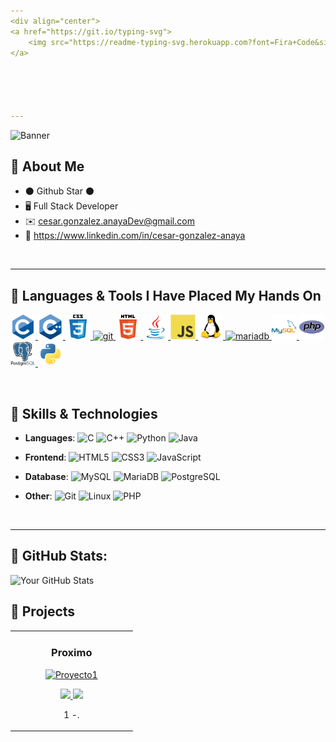 ```yaml
---
<div align="center">
<a href="https://git.io/typing-svg">
    <img src="https://readme-typing-svg.herokuapp.com?font=Fira+Code&size=40&weight=700&duration=2000&pause=1000&color=8B0000&center=true&vCenter=true&width=435&lines=Hi+There!%F0%9F%91%8B;I%C2%B4m++CaesarCode+%F0%9F%92%BB" alt="Typing SVG" />
</a>





---
```

  
  <img src="https://github.com/ICaesarI/ICaesarI/blob/main/bannerP.gif?raw=true" alt="Banner" />
</div>



## 🔴 About Me

- ⚫ Github Star ⚫ 
- 🖥️ Full Stack Developer
- ✉️ cesar.gonzalez.anayaDev@gmail.com
- 🔗 https://www.linkedin.com/in/cesar-gonzalez-anaya

<br>

---

## 🔴 Languages & Tools I Have Placed My Hands On 

<p align="left"> 
  <a href="https://www.cprogramming.com/" target="_blank" rel="noreferrer"> 
    <img src="https://raw.githubusercontent.com/devicons/devicon/master/icons/c/c-original.svg" alt="c" width="40" height="40"/> 
  </a> 
  <a href="https://www.w3schools.com/cpp/" target="_blank" rel="noreferrer"> 
    <img src="https://raw.githubusercontent.com/devicons/devicon/master/icons/cplusplus/cplusplus-original.svg" alt="cplusplus" width="40" height="40"/> 
  </a> 
  <a href="https://www.w3schools.com/css/" target="_blank" rel="noreferrer"> 
    <img src="https://raw.githubusercontent.com/devicons/devicon/master/icons/css3/css3-original-wordmark.svg" alt="css3" width="40" height="40"/> 
  </a> 
  <a href="https://git-scm.com/" target="_blank" rel="noreferrer"> 
    <img src="https://www.vectorlogo.zone/logos/git-scm/git-scm-icon.svg" alt="git" width="40" height="40"/> 
  </a> 
  <a href="https://www.w3.org/html/" target="_blank" rel="noreferrer"> 
    <img src="https://raw.githubusercontent.com/devicons/devicon/master/icons/html5/html5-original-wordmark.svg" alt="html5" width="40" height="40"/> 
  </a> 
  <a href="https://www.java.com" target="_blank" rel="noreferrer"> 
    <img src="https://raw.githubusercontent.com/devicons/devicon/master/icons/java/java-original.svg" alt="java" width="40" height="40"/> 
  </a> 
  <a href="https://developer.mozilla.org/en-US/docs/Web/JavaScript" target="_blank" rel="noreferrer"> 
    <img src="https://raw.githubusercontent.com/devicons/devicon/master/icons/javascript/javascript-original.svg" alt="javascript" width="40" height="40"/> 
  </a> 
  <a href="https://www.linux.org/" target="_blank" rel="noreferrer"> 
    <img src="https://raw.githubusercontent.com/devicons/devicon/master/icons/linux/linux-original.svg" alt="linux" width="40" height="40"/> 
  </a> 
  <a href="https://mariadb.org/" target="_blank" rel="noreferrer"> 
    <img src="https://www.vectorlogo.zone/logos/mariadb/mariadb-icon.svg" alt="mariadb" width="40" height="40"/> 
  </a> 
  <a href="https://www.mysql.com/" target="_blank" rel="noreferrer"> 
    <img src="https://raw.githubusercontent.com/devicons/devicon/master/icons/mysql/mysql-original-wordmark.svg" alt="mysql" width="40" height="40"/> 
  </a> 
  <a href="https://www.php.net" target="_blank" rel="noreferrer"> 
    <img src="https://raw.githubusercontent.com/devicons/devicon/master/icons/php/php-original.svg" alt="php" width="40" height="40"/> 
  </a> 
  <a href="https://www.postgresql.org" target="_blank" rel="noreferrer"> 
    <img src="https://raw.githubusercontent.com/devicons/devicon/master/icons/postgresql/postgresql-original-wordmark.svg" alt="postgresql" width="40" height="40"/> 
  </a> 
  <a href="https://www.python.org" target="_blank" rel="noreferrer"> 
    <img src="https://raw.githubusercontent.com/devicons/devicon/master/icons/python/python-original.svg" alt="python" width="40" height="40"/> 
  </a> 
</p>

<br>

## 🔴 Skills & Technologies 

- **Languages**: 
  ![C](https://img.shields.io/badge/-C-A8B9CC?style=flat&logo=c&logoColor=black) 
  ![C++](https://img.shields.io/badge/-C++-00599C?style=flat&logo=c%2B%2B&logoColor=white) 
  ![Python](https://img.shields.io/badge/-Python-3776AB?style=flat&logo=python&logoColor=white) 
  ![Java](https://img.shields.io/badge/-Java-007396?style=flat&logo=java&logoColor=white)
  
- **Frontend**: 
  ![HTML5](https://img.shields.io/badge/-HTML5-E34F26?style=flat&logo=html5&logoColor=white) 
  ![CSS3](https://img.shields.io/badge/-CSS3-1572B6?style=flat&logo=css3&logoColor=white) 
  ![JavaScript](https://img.shields.io/badge/-JavaScript-F7DF1E?style=flat&logo=javascript&logoColor=black)

- **Database**: 
  ![MySQL](https://img.shields.io/badge/-MySQL-4479A1?style=flat&logo=mysql&logoColor=white) 
  ![MariaDB](https://img.shields.io/badge/-MariaDB-003545?style=flat&logo=mariadb&logoColor=white) 
  ![PostgreSQL](https://img.shields.io/badge/-PostgreSQL-4169E1?style=flat&logo=postgresql&logoColor=white)

- **Other**: 
  ![Git](https://img.shields.io/badge/-Git-F05032?style=flat&logo=git&logoColor=white) 
  ![Linux](https://img.shields.io/badge/-Linux-FCC624?style=flat&logo=linux&logoColor=black) 
  ![PHP](https://img.shields.io/badge/-PHP-777BB4?style=flat&logo=php&logoColor=white)

<br>

---

## 🔴 GitHub Stats: 

![Your GitHub Stats](https://github-readme-stats.vercel.app/api?username=CaesarCode&show_icons=true&theme=radical)


## 🔴 Projects 
<table>
<tr>
<td width="50%">
<h3 align="center">Proximo</h3>
<div align="center">
<a href="#" target="_blank"><img src="#" width="400" alt="Proyecto1"></a>
<p>
<a href="#" target="_blank">
<img src="#">
</a>
<a href="#" target="_blank">
<img src="#">
</a>
</p>
<p>1</strong> -.</p>
</div>
